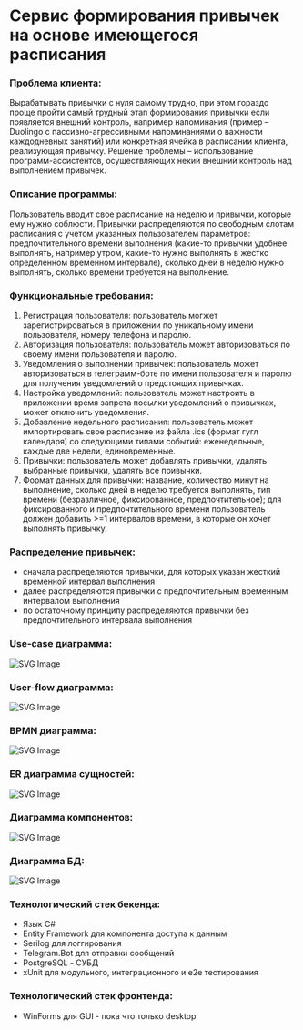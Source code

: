 # Сервис формирования привычек на основе имеющегося расписания
### Проблема клиента:
Вырабатывать привычки с нуля самому трудно, при этом гораздо проще пройти самый трудный этап формирования привычки если появляется внешний контроль, например напоминания (пример – Duolingo с пассивно-агрессивными напоминаниями о важности каждодневных занятий) или конкретная ячейка в расписании клиента, реализующая привычку. Решение проблемы – использование программ-ассистентов, осуществляющих некий внешний контроль над выполнением привычек.
### Описание программы: 
Пользователь вводит свое расписание на неделю и привычки, которые ему нужно соблюсти. Привычки распределяются по свободным слотам расписания с учетом указанных пользователем параметров: предпочтительного времени выполнения (какие-то привычки удобнее выполнять, например утром, какие-то нужно выполнять в жестко определенном временном интервале), сколько дней в неделю нужно выполнять, сколько времени требуется на выполнение.
### Функциональные требования:
1) Регистрация пользователя: пользователь могжет зарегистрироваться в приложении по уникальному имени пользователя, номеру телефона и паролю.
2) Авторизация пользователя: пользователь может авторизоваться по своему имени пользователя и паролю.
3) Уведомления о выполнении привычек: пользователь может авторизоваться в телеграмм-боте по имени пользователя и паролю для получения уведомлений о предстоящих привычках.
4) Настройка уведомлений: пользователь может настроить в приложении время запрета посылки уведомлений о привычках, может отключить уведомления.
5) Добавление недельного расписания: пользователь может импортировать свое расписание из файла .ics (формат гугл календаря) со следующими типами событий: еженедельные, каждые две недели, единовременные.
6) Привычки: пользователь может добавлять привычки, удалять выбранные привычки, удалять все привычки.
7) Формат данных для привычки: название, количество минут на выполнение, сколько дней в неделю требуется выполнять, тип времени (безразличное, фиксированное, предпочтительное); для фиксированного и предпочтительного времени пользователь должен добавить >=1 интервалов времени, в которые он хочет выполнять привычку.
### Распределение привычек:
* сначала распределяются привычки, для которых указан жесткий временной интервал выполнения
* далее распределяются привычки с предпочтительным временным интервалом выполнения
* по остаточному принципу распределяются привычки без предпочтительного интервала выполнения
### Use-case диаграмма:
![SVG Image](./docs/use_case.svg)
### User-flow диаграмма:
![SVG Image](./docs/user_flow.svg)
### BPMN диаграмма:
![SVG Image](./docs/bpmn.svg)
### ER диаграмма сущностей:
![SVG Image](./docs/ER.svg)
### Диаграмма компонентов:
![SVG Image](./docs/Components.svg)
### Диаграмма БД:
![SVG Image](./docs/DB.svg)
### Технологический стек бекенда:
* Язык C#
* Entity Framework для компонента доступа к данным
* Serilog для логгирования
* Telegram.Bot для отправки сообщений
* PostgreSQL - СУБД
* xUnit для модульного, интеграционного и e2e тестирования
### Технологический стек фронтенда:
* WinForms для GUI - пока что только desktop